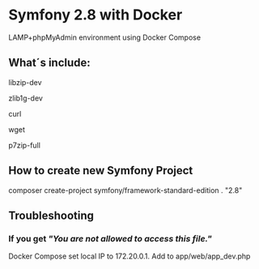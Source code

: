 # Symfony 2.8 with Docker 
LAMP+phpMyAdmin environment using Docker Compose

## What´s include:
libzip-dev

zlib1g-dev

curl

wget

p7zip-full

## How to create new Symfony Project
composer create-project symfony/framework-standard-edition . "2.8"

## Troubleshooting
### If you get *"You are not allowed to access this file."*
Docker Compose set local IP to 172.20.0.1. Add to app/web/app_dev.php
